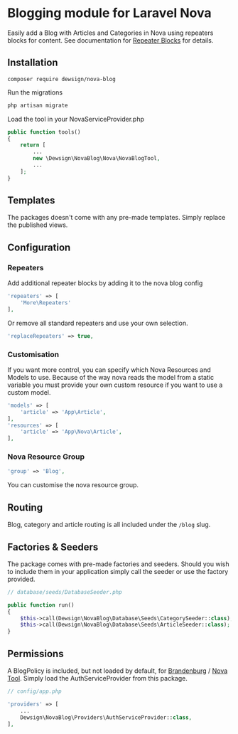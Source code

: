 # Blogging module for Laravel Nova

Easily add a Blog with Articles and Categories in Nova using repeaters blocks for content. See documentation for [Repeater Blocks](https://github.com/dewsign/nova-repeater-blocks) for details.

## Installation

`composer require dewsign/nova-blog`

Run the migrations

```sh
php artisan migrate
```

Load the tool in your NovaServiceProvider.php

```php
public function tools()
{
    return [
        ...
        new \Dewsign\NovaBlog\Nova\NovaBlogTool,
        ...
    ];
}
```

## Templates

The packages doesn't come with any pre-made templates. Simply replace the published views.

## Configuration

### Repeaters

Add additional repeater blocks by adding it to the nova blog config

```php
'repeaters' => [
    'More\Repeaters'
],
```

Or remove all standard repeaters and use your own selection.

```php
'replaceRepeaters' => true,
```

### Customisation

If you want more control, you can specify which Nova Resources and Models to use. Because of the way nova reads the model from a static variable you must provide your own custom resource if you want to use a custom model.

```php
'models' => [
    'article' => 'App\Article',
],
'resources' => [
    'article' => 'App\Nova\Article',
],
```

### Nova Resource Group

```php
'group' => 'Blog',
```

You can customise the nova resource group.

## Routing

Blog, category and article routing is all included under the `/blog` slug.

## Factories & Seeders

The package comes with pre-made factories and seeders. Should you wish to include them in your application simply call the seeder or use the factory provided.

```php
// database/seeds/DatabaseSeeder.php

public function run()
{
    $this->call(Dewsign\NovaBlog\Database\Seeds\CategorySeeder::class);
    $this->call(Dewsign\NovaBlog\Database\Seeds\ArticleSeeder::class);
}
```

## Permissions

A BlogPolicy is included, but not loaded by default, for [Brandenburg](https://github.com/Silvanite/brandenburg) / [Nova Tool](https://github.com/Silvanite/novatoolpermissions). Simply load the AuthServiceProvider from this package.

```php
// config/app.php

'providers' => [
    ...
    Dewsign\NovaBlog\Providers\AuthServiceProvider::class,
],
```
